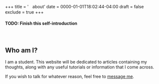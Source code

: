 +++
title = 'ㅤabout'
date = 0000-01-01T18:02:44-04:00
draft = false
exclude = true
+++

#### TODO: Finish this self-introduction
ㅤ
## Who am I?

I am a student. This website will be dedicated to articles containing my thoughts, along with any useful tutorials or information that I come across.


If you wish to talk for whatever reason, feel free to [message me](/contact).
